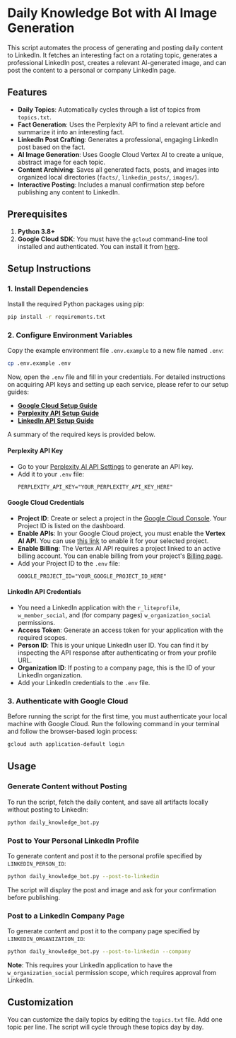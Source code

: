 # Daily Knowledge Bot with AI Image Generation

This script automates the process of generating and posting daily content to LinkedIn. It fetches an interesting fact on a rotating topic, generates a professional LinkedIn post, creates a relevant AI-generated image, and can post the content to a personal or company LinkedIn page.

## Features

- **Daily Topics**: Automatically cycles through a list of topics from `topics.txt`.
- **Fact Generation**: Uses the Perplexity API to find a relevant article and summarize it into an interesting fact.
- **LinkedIn Post Crafting**: Generates a professional, engaging LinkedIn post based on the fact.
- **AI Image Generation**: Uses Google Cloud Vertex AI to create a unique, abstract image for each topic.
- **Content Archiving**: Saves all generated facts, posts, and images into organized local directories (`facts/`, `linkedin_posts/`, `images/`).
- **Interactive Posting**: Includes a manual confirmation step before publishing any content to LinkedIn.

## Prerequisites

1.  **Python 3.8+**
2.  **Google Cloud SDK**: You must have the `gcloud` command-line tool installed and authenticated. You can install it from [here](https://cloud.google.com/sdk/docs/install).

## Setup Instructions

### 1. Install Dependencies

Install the required Python packages using pip:

```bash
pip install -r requirements.txt
```

### 2. Configure Environment Variables

Copy the example environment file `.env.example` to a new file named `.env`:

```bash
cp .env.example .env
```

Now, open the `.env` file and fill in your credentials. For detailed instructions on acquiring API keys and setting up each service, please refer to our setup guides:

- **[Google Cloud Setup Guide](./google_cloud_setup_guide.md)**
- **[Perplexity API Setup Guide](./perplexity_api_guide.md)**
- **[LinkedIn API Setup Guide](./linkedin_api_guide.md)**

A summary of the required keys is provided below.

#### Perplexity API Key

- Go to your [Perplexity AI API Settings](https://www.perplexity.ai/settings/api) to generate an API key.
- Add it to your `.env` file:
  ```
  PERPLEXITY_API_KEY="YOUR_PERPLEXITY_API_KEY_HERE"
  ```

#### Google Cloud Credentials

- **Project ID**: Create or select a project in the [Google Cloud Console](https://console.cloud.google.com/). Your Project ID is listed on the dashboard.
- **Enable APIs**: In your Google Cloud project, you must enable the **Vertex AI API**. You can use [this link](https://console.developers.google.com/apis/api/aiplatform.googleapis.com/overview) to enable it for your selected project.
- **Enable Billing**: The Vertex AI API requires a project linked to an active billing account. You can enable billing from your project's [Billing page](https://console.cloud.google.com/billing).
- Add your Project ID to the `.env` file:
  ```
  GOOGLE_PROJECT_ID="YOUR_GOOGLE_PROJECT_ID_HERE"
  ```

#### LinkedIn API Credentials

- You need a LinkedIn application with the `r_liteprofile`, `w_member_social`, and (for company pages) `w_organization_social` permissions.
- **Access Token**: Generate an access token for your application with the required scopes.
- **Person ID**: This is your unique LinkedIn user ID. You can find it by inspecting the API response after authenticating or from your profile URL.
- **Organization ID**: If posting to a company page, this is the ID of your LinkedIn organization.
- Add your LinkedIn credentials to the `.env` file.

### 3. Authenticate with Google Cloud

Before running the script for the first time, you must authenticate your local machine with Google Cloud. Run the following command in your terminal and follow the browser-based login process:

```bash
gcloud auth application-default login
```

## Usage

### Generate Content without Posting

To run the script, fetch the daily content, and save all artifacts locally without posting to LinkedIn:

```bash
python daily_knowledge_bot.py
```

### Post to Your Personal LinkedIn Profile

To generate content and post it to the personal profile specified by `LINKEDIN_PERSON_ID`:

```bash
python daily_knowledge_bot.py --post-to-linkedin
```
The script will display the post and image and ask for your confirmation before publishing.

### Post to a LinkedIn Company Page

To generate content and post it to the company page specified by `LINKEDIN_ORGANIZATION_ID`:

```bash
python daily_knowledge_bot.py --post-to-linkedin --company
```
**Note**: This requires your LinkedIn application to have the `w_organization_social` permission scope, which requires approval from LinkedIn.

## Customization

You can customize the daily topics by editing the `topics.txt` file. Add one topic per line. The script will cycle through these topics day by day.
